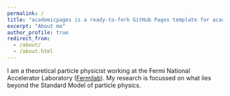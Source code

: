 ```yaml
---
permalink: /
title: "academicpages is a ready-to-fork GitHub Pages template for academic personal websites"
excerpt: "About me"
author_profile: true
redirect_from: 
  - /about/
  - /about.html
---
```


I am a theoretical particle physicist working at the Fermi National Accelerator Laboratory (<a href="https://www.fnal.gov" target="_blank">Fermilab</a>).  My research is focussed on what lies beyond the Standard Model of particle physics.  
